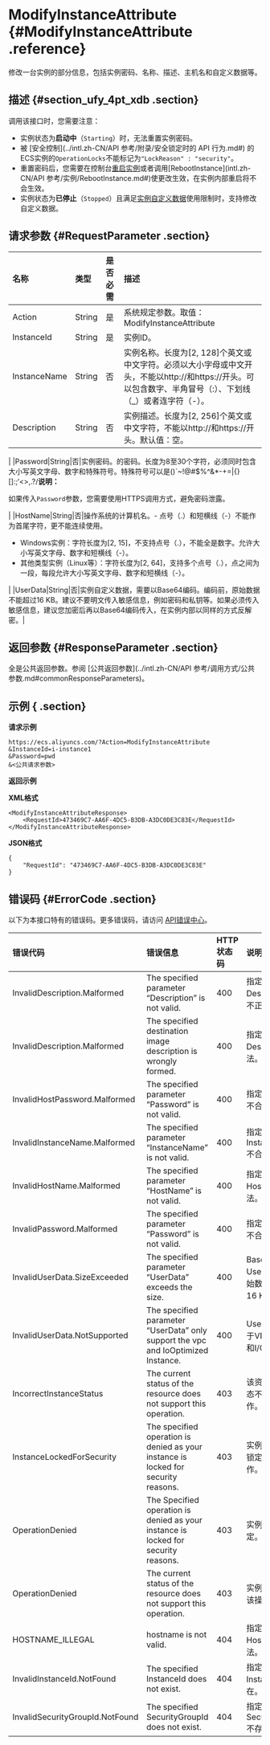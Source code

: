 # ModifyInstanceAttribute {#ModifyInstanceAttribute .reference}

修改一台实例的部分信息，包括实例密码、名称、描述、主机名和自定义数据等。

## 描述 {#section_ufy_4pt_xdb .section}

调用该接口时，您需要注意：

-   实例状态为**启动中**（`Starting`）时，无法重置实例密码。
-   被 [安全控制](../intl.zh-CN/API 参考/附录/安全锁定时的 API 行为.md#) 的ECS实例的`OperationLocks`不能标记为`"LockReason" : "security"`。
-   重置密码后，您需要在控制台[重启实例](../intl.zh-CN/用户指南/实例/重启实例.md#)或者调用[RebootInstance](intl.zh-CN/API 参考/实例/RebootInstance.md#)使更改生效，在实例内部重启将不会生效。
-   实例状态为**已停止**（`Stopped`）且满足[实例自定义数据](../intl.zh-CN/用户指南/实例/实例自定义数据和元数据/实例自定义数据.md)使用限制时，支持修改自定义数据。

## 请求参数 {#RequestParameter .section}

|名称|类型|是否必需|描述|
|:-|:-|:---|:-|
|Action|String|是|系统规定参数。取值：ModifyInstanceAttribute|
|InstanceId|String|是|实例ID。|
|InstanceName|String|否|实例名称。长度为\[2, 128\]个英文或中文字符。必须以大小字母或中文开头，不能以http://和https://开头。可以包含数字、半角冒号（:）、下划线（\_）或者连字符（-）。|
|Description|String|否|实例描述。长度为\[2, 256\]个英文或中文字符，不能以http://和https://开头。默认值：空。

|
|Password|String|否|实例密码。的密码。长度为8至30个字符，必须同时包含大小写英文字母、数字和特殊符号。特殊符号可以是\(\)\`~!@\#$%^&\*-+=|\{\}\[\]:;‘<\>,.?/**说明：** 

如果传入`Password`参数，您需要使用HTTPS调用方式，避免密码泄露。

|
|HostName|String|否|操作系统的计算机名。-   点号（.）和短横线（-）不能作为首尾字符，更不能连续使用。
-   Windows实例：字符长度为\[2, 15\]，不支持点号（.），不能全是数字。允许大小写英文字母、数字和短横线（-）。
-   其他类型实例（Linux等）：字符长度为\[2, 64\]，支持多个点号（.），点之间为一段，每段允许大小写英文字母、数字和短横线（-）。

|
|UserData|String|否|实例自定义数据，需要以Base64编码。编码前，原始数据不能超过16 KB。建议不要明文传入敏感信息，例如密码和私钥等。如果必须传入敏感信息，建议您加密后再以Base64编码传入，在实例内部以同样的方式反解密。|

## 返回参数 {#ResponseParameter .section}

全是公共返回参数。参阅 [公共返回参数](../intl.zh-CN/API 参考/调用方式/公共参数.md#commonResponseParameters)。

## 示例 { .section}

**请求示例**

```
https://ecs.aliyuncs.com/?Action=ModifyInstanceAttribute
&InstanceId=i-instance1
&Password=pwd
&<公共请求参数>
```

**返回示例**

**XML格式**

```
<ModifyInstanceAttributeResponse>
    <RequestId>473469C7-AA6F-4DC5-B3DB-A3DC0DE3C83E</RequestId>
</ModifyInstanceAttributeResponse>
```

**JSON格式**

```
{
    "RequestId": "473469C7-AA6F-4DC5-B3DB-A3DC0DE3C83E"
}
```

## 错误码 {#ErrorCode .section}

以下为本接口特有的错误码。更多错误码，请访问 [API错误中心](https://error-center.alibabacloud.com/status/product/Ecs)。

|错误代码|错误信息|HTTP状态码|说明|
|:---|:---|:------|:-|
|InvalidDescription.Malformed|The specified parameter “Description” is not valid.|400|指定的Description格式不正确。|
|InvalidDescription.Malformed|The specified destination image description is wrongly formed.|400|指定的Description不合法。|
|InvalidHostPassword.Malformed|The specified parameter “Password” is not valid.|400|指定的Password不合法。|
|InvalidInstanceName.Malformed|The specified parameter “InstanceName” is not valid.|400|指定的InstanceName不合法。|
|InvalidHostName.Malformed|The specified parameter “HostName” is not valid.|400|指定的HostName不合法。|
|InvalidPassword.Malformed|The specified parameter “Password” is not valid.|400|指定的Password不合法。|
|InvalidUserData.SizeExceeded|The specified parameter “UserData” exceeds the size.|400|Base64编码UserData前，原始数据不能超过16 KB。|
|InvalidUserData.NotSupported|The specified parameter “UserData” only support the vpc and IoOptimized Instance.|400|UserData只适用于VPC类型实例和I/O优化实例。|
|IncorrectInstanceStatus|The current status of the resource does not support this operation.|403|该资源目前的状态不支持此操作。|
|InstanceLockedForSecurity|The specified operation is denied as your instance is locked for security reasons.|403|实例目前被安全锁定，拒绝操作。|
|OperationDenied|The Specified operation is denied as your instance is locked for security reasons.|403|实例已经被锁定。|
|OperationDenied|The current status of the resource does not support this operation.|403|实例状态不支持该操作。|
|HOSTNAME\_ILLEGAL|hostname is not valid.|404|指定的HostName不合法。|
|InvalidInstanceId.NotFound|The specified InstanceId does not exist.|404|指定的InstanceId不存在。|
|InvalidSecurityGroupId.NotFound|The specified SecurityGroupId does not exist.|404|指定的SecurityGroupId不存在。|

